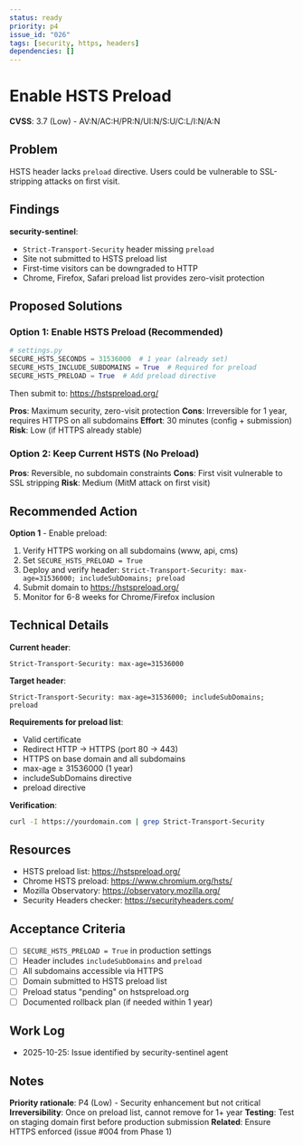 ```yaml
---
status: ready
priority: p4
issue_id: "026"
tags: [security, https, headers]
dependencies: []
---
```


# Enable HSTS Preload

**CVSS**: 3.7 (Low) - AV:N/AC:H/PR:N/UI:N/S:U/C:L/I:N/A:N

## Problem

HSTS header lacks `preload` directive. Users could be vulnerable to SSL-stripping attacks on first visit.

## Findings

**security-sentinel**:
- `Strict-Transport-Security` header missing `preload`
- Site not submitted to HSTS preload list
- First-time visitors can be downgraded to HTTP
- Chrome, Firefox, Safari preload list provides zero-visit protection

## Proposed Solutions

### Option 1: Enable HSTS Preload (Recommended)
```python
# settings.py
SECURE_HSTS_SECONDS = 31536000  # 1 year (already set)
SECURE_HSTS_INCLUDE_SUBDOMAINS = True  # Required for preload
SECURE_HSTS_PRELOAD = True  # Add preload directive
```

Then submit to: https://hstspreload.org/

**Pros**: Maximum security, zero-visit protection
**Cons**: Irreversible for 1 year, requires HTTPS on all subdomains
**Effort**: 30 minutes (config + submission)
**Risk**: Low (if HTTPS already stable)

### Option 2: Keep Current HSTS (No Preload)
**Pros**: Reversible, no subdomain constraints
**Cons**: First visit vulnerable to SSL stripping
**Risk**: Medium (MitM attack on first visit)

## Recommended Action

**Option 1** - Enable preload:
1. Verify HTTPS working on all subdomains (www, api, cms)
2. Set `SECURE_HSTS_PRELOAD = True`
3. Deploy and verify header: `Strict-Transport-Security: max-age=31536000; includeSubDomains; preload`
4. Submit domain to https://hstspreload.org/
5. Monitor for 6-8 weeks for Chrome/Firefox inclusion

## Technical Details

**Current header**:
```
Strict-Transport-Security: max-age=31536000
```

**Target header**:
```
Strict-Transport-Security: max-age=31536000; includeSubDomains; preload
```

**Requirements for preload list**:
- Valid certificate
- Redirect HTTP → HTTPS (port 80 → 443)
- HTTPS on base domain and all subdomains
- max-age ≥ 31536000 (1 year)
- includeSubDomains directive
- preload directive

**Verification**:
```bash
curl -I https://yourdomain.com | grep Strict-Transport-Security
```

## Resources

- HSTS preload list: https://hstspreload.org/
- Chrome HSTS preload: https://www.chromium.org/hsts/
- Mozilla Observatory: https://observatory.mozilla.org/
- Security Headers checker: https://securityheaders.com/

## Acceptance Criteria

- [ ] `SECURE_HSTS_PRELOAD = True` in production settings
- [ ] Header includes `includeSubDomains` and `preload`
- [ ] All subdomains accessible via HTTPS
- [ ] Domain submitted to HSTS preload list
- [ ] Preload status "pending" on hstspreload.org
- [ ] Documented rollback plan (if needed within 1 year)

## Work Log

- 2025-10-25: Issue identified by security-sentinel agent

## Notes

**Priority rationale**: P4 (Low) - Security enhancement but not critical
**Irreversibility**: Once on preload list, cannot remove for 1+ year
**Testing**: Test on staging domain first before production submission
**Related**: Ensure HTTPS enforced (issue #004 from Phase 1)
